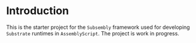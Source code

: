 # Introduction

This is the starter project for the `Subsembly` framework used for developing `Substrate` runtimes in `AssemblyScript`. The project is work in progress.

